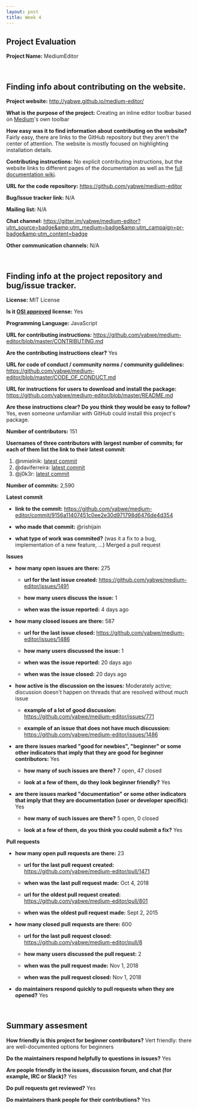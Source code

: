 ```yaml
---
layout: post
title: Week 4
---
```


## Project Evaluation 

__Project Name:__ MediumEditor

<br>

## Finding info about contributing on the website.

__Project website:__ http://yabwe.github.io/medium-editor/

__What is the purpose of the project:__ Creating an inline editor toolbar based on [Medium](https://medium.com/)'s own toolbar

__How easy was it to find information about contributing on the website?__ Fairly easy, there are links to the GitHub repository but they aren't the center of attention. The website is mostly focused on highlighting installation details.

__Contributing instructions:__ No explicit contributing instructions, but the website links to different pages of the documentation as well as the [full documentation wiki](https://github.com/yabwe/medium-editor/wiki).

__URL for the code repository:__ https://github.com/yabwe/medium-editor

__Bug/Issue tracker link:__ N/A

__Mailing list:__ N/A

__Chat channel:__ https://gitter.im/yabwe/medium-editor?utm_source=badge&amp;utm_medium=badge&amp;utm_campaign=pr-badge&amp;utm_content=badge

__Other communication channels:__ N/A
 
<br>

## Finding info at the project repository and bug/issue tracker.

__License:__ MIT License

__Is it [OSI approved](https://opensource.org/licenses/alphabetical) license:__ Yes

__Programming Language:__ JavaScript

__URL for contributing instructions:__ https://github.com/yabwe/medium-editor/blob/master/CONTRIBUTING.md

__Are the contributing instructions clear?__ Yes

__URL for code of conduct / community norms / community guildelines:__ https://github.com/yabwe/medium-editor/blob/master/CODE_OF_CONDUCT.md

__URL for instructions for users to download and install the package:__ https://github.com/yabwe/medium-editor/blob/master/README.md

__Are these instructions clear? Do you think they would be easy to follow?__ Yes, even someone unfamiliar with GitHub could install this project's package.

__Number of contributors:__ 151

__Usernames of three contributors with largest number of commits; for
each of them list the link to their latest commit__:

1. @nmielnik: [latest commit](https://github.com/yabwe/medium-editor/commit/795d14c50b6cc82c1409f1726598b3623b3e0476)
2. @daviferreira: [latest commit](https://github.com/yabwe/medium-editor/commit/e630e99cb586137593282be0528d3de4a7ceba3c)
3. @j0k3r: [latest commit](https://github.com/yabwe/medium-editor/commit/743701ee8053cfeb1749c4487f190a5ad906452f)

__Number of commits:__ 2,590

__Latest commit__ 

- __link to the commit:__ https://github.com/yabwe/medium-editor/commit/9156a11407451c0ee2e30d971798d6476de4d354

- __who made that commit:__ @rishijain

- __what type of work was commited?__ (was it a fix to a bug, implementation of a new feature, ...) Merged a pull request

__Issues__

- __how many open issues are there:__ 275

    - __url for the last issue created:__ https://github.com/yabwe/medium-editor/issues/1491

    - __how many users discuss the issue:__ 1
    
    - __when was the issue reported:__ 4 days ago

- __how many closed issues are there:__ 587

    - __url for the last issue closed:__ https://github.com/yabwe/medium-editor/issues/1486
    
    - __how many users discussed the issue:__ 1
    
    - __when was the issue reported:__ 20 days ago
    
    - __when was the issue closed:__ 20 days ago

- __how active is the discussion on the issues:__ Moderately active; discussion doesn't happen on threads that are resolved without much issue

    - __example of a lot of good discussion:__ https://github.com/yabwe/medium-editor/issues/771
    
    - __example of an issue that does not have much discussion:__ https://github.com/yabwe/medium-editor/issues/1486

- __are there issues marked "good for newbies", "beginner" or some other indicators that imply that they are good for beginner contributors:__ Yes

    - __how many of such issues are there?__ 7 open, 47 closed
    
    - __look at a few of them, do they look beginner friendly?__ Yes

- __are there issues marked "documentation" or some other indicators that imply that they are documentation (user or developer specific):__ Yes

    - __how many of such issues are there?__ 5 open, 0 closed
    
    - __look at a few of them, do you think you could submit a fix?__ Yes 

__Pull requests__

- __how many open pull requests are there:__ 23

    - __url for the last pull request created:__ https://github.com/yabwe/medium-editor/pull/1471
    
    - __when was the last pull request made:__ Oct 4, 2018

    - __url for the oldest pull request created:__ https://github.com/yabwe/medium-editor/pull/801
    
    - __when was the oldest pull request made:__ Sept 2, 2015

- __how many closed pull requests are there:__ 600

    - __url for the last pull request closed:__ https://github.com/yabwe/medium-editor/pull/8
    
    - __how many users discussed the pull request:__ 2
    
    - __when was the pull request made:__ Nov 1, 2018
    
    - __when was the pull request closed:__ Nov 1, 2018

- __do maintainers respond quickly to pull requests when they are opened?__ Yes

<br>

## Summary assesment
__How friendly is this project for beginner contributors?__ Vert friendly: there are well-documented options for beginners

__Do the maintainers respond helpfully to questions in issues?__ Yes

__Are people friendly in the issues, discussion forum, and chat (for example, IRC or Slack)?__ Yes

__Do pull requests get reviewed?__ Yes

__Do maintainers thank people for their contributions?__ Yes
